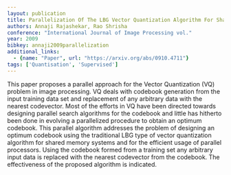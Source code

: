 ```yaml
---
layout: publication
title: Parallelization Of The LBG Vector Quantization Algorithm For Shared Memory Systems
authors: Annaji Rajashekar, Rao Shrisha
conference: "International Journal of Image Processing vol."
year: 2009
bibkey: annaji2009parallelization
additional_links:
  - {name: "Paper", url: "https://arxiv.org/abs/0910.4711"}
tags: ['Quantisation', 'Supervised']
---
```

This paper proposes a parallel approach for the Vector Quantization (VQ) problem in image processing. VQ deals with codebook generation from the input training data set and replacement of any arbitrary data with the nearest codevector. Most of the efforts in VQ have been directed towards designing parallel search algorithms for the codebook and little has hitherto been done in evolving a parallelized procedure to obtain an optimum codebook. This parallel algorithm addresses the problem of designing an optimum codebook using the traditional LBG type of vector quantization algorithm for shared memory systems and for the efficient usage of parallel processors. Using the codebook formed from a training set any arbitrary input data is replaced with the nearest codevector from the codebook. The effectiveness of the proposed algorithm is indicated.
